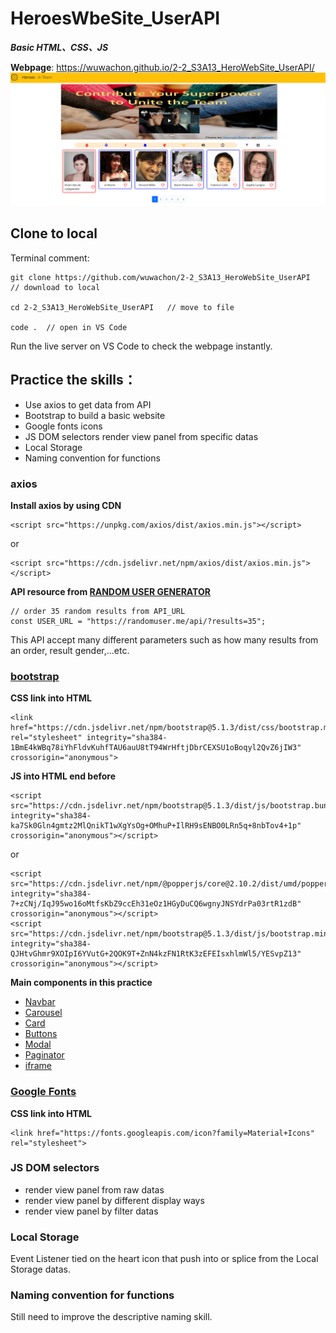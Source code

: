 # HeroesWbeSite_UserAPI

**_Basic HTML、CSS、JS_**

**Webpage**: https://wuwachon.github.io/2-2_S3A13_HeroWebSite_UserAPI/
![image](./screenshot.png)

## Clone to local

Terminal comment:

```
git clone https://github.com/wuwachon/2-2_S3A13_HeroWebSite_UserAPI   // download to local

cd 2-2_S3A13_HeroWebSite_UserAPI   // move to file

code .  // open in VS Code
```

Run the live server on VS Code to check the webpage instantly.

## Practice the skills：

- Use axios to get data from API
- Bootstrap to build a basic website
- Google fonts icons
- JS DOM selectors render view panel from specific datas
- Local Storage
- Naming convention for functions

### axios

**Install axios by using CDN**

```
<script src="https://unpkg.com/axios/dist/axios.min.js"></script>
```

or

```
<script src="https://cdn.jsdelivr.net/npm/axios/dist/axios.min.js"></script>
```

**API resource from [RANDOM USER GENERATOR](https://randomuser.me/)**

```
// order 35 random results from API_URL
const USER_URL = "https://randomuser.me/api/?results=35";
```

This API accept many different parameters such as how many results from an order, result gender,...etc.

### [bootstrap](https://getbootstrap.com/)

**CSS link into HTML <head>**

```
<link href="https://cdn.jsdelivr.net/npm/bootstrap@5.1.3/dist/css/bootstrap.min.css" rel="stylesheet" integrity="sha384-1BmE4kWBq78iYhFldvKuhfTAU6auU8tT94WrHftjDbrCEXSU1oBoqyl2QvZ6jIW3" crossorigin="anonymous">
```

**JS into HTML <body> end before </body>**

```
<script src="https://cdn.jsdelivr.net/npm/bootstrap@5.1.3/dist/js/bootstrap.bundle.min.js" integrity="sha384-ka7Sk0Gln4gmtz2MlQnikT1wXgYsOg+OMhuP+IlRH9sENBO0LRn5q+8nbTov4+1p" crossorigin="anonymous"></script>
```

or

```
<script src="https://cdn.jsdelivr.net/npm/@popperjs/core@2.10.2/dist/umd/popper.min.js" integrity="sha384-7+zCNj/IqJ95wo16oMtfsKbZ9ccEh31eOz1HGyDuCQ6wgnyJNSYdrPa03rtR1zdB" crossorigin="anonymous"></script>
<script src="https://cdn.jsdelivr.net/npm/bootstrap@5.1.3/dist/js/bootstrap.min.js" integrity="sha384-QJHtvGhmr9XOIpI6YVutG+2QOK9T+ZnN4kzFN1RtK3zEFEIsxhlmWl5/YESvpZ13" crossorigin="anonymous"></script>
```

**Main components in this practice**

- [Navbar](https://getbootstrap.com/docs/5.1/components/navbar/)
- [Carousel](https://getbootstrap.com/docs/5.1/components/carousel/)
- [Card](https://getbootstrap.com/docs/5.1/components/card/)
- [Buttons](https://getbootstrap.com/docs/5.1/components/buttons/)
- [Modal](https://getbootstrap.com/docs/5.1/components/modal/)
- [Paginator](https://getbootstrap.com/docs/5.1/components/pagination/)
- [iframe](https://getbootstrap.com/docs/5.1/helpers/ratio/#example)

### [Google Fonts](https://fonts.google.com/)

**CSS link into HTML <head>**

```
<link href="https://fonts.googleapis.com/icon?family=Material+Icons" rel="stylesheet">
```

### JS DOM selectors

- render view panel from raw datas
- render view panel by different display ways
- render view panel by filter datas

### Local Storage

Event Listener tied on the heart icon that push into or splice from the Local Storage datas.

### Naming convention for functions

Still need to improve the descriptive naming skill.
